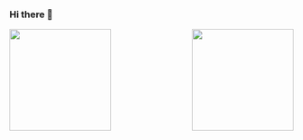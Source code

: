 ### Hi there 👋
<img align="left" height="180em" src="https://github-readme-stats.vercel.app/api?username=Anjaxter&show_icons=true&theme=gruvbox_light&include_all_commits=true&count_private=true"/>
<img align="right" height="180em" src="https://github-readme-stats.vercel.app/api/top-langs/?username=Anjaxter&layout=compact&langs_count=16&theme=gruvbox_light"/>

<!--
**Anjaxter/Anjaxter** is a ✨ _special_ ✨ repository because its `README.md` (this file) appears on your GitHub profile.

Here are some ideas to get you started:

- 🔭 I’m currently working on ...
- 🌱 I’m currently learning ...
- 👯 I’m looking to collaborate on ...
- 🤔 I’m looking for help with ...
- 💬 Ask me about ...
- 📫 How to reach me: ...
- 😄 Pronouns: ...
- ⚡ Fun fact: ...
-->
